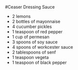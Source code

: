 #Ceaser Dressing Sauce
- 2 lemons
- 2 bottles of mayonnaise
- 4 cucumber pickles
- 1 teaspoon of red pepper
- 1 cup of permesan
- 3 spoons of soy sauce
- 4 spoons of workcester sauce
- 2 tablespoons of senf
- 1 teaspoon vegeta
- 1 teaspoon of black pepper
